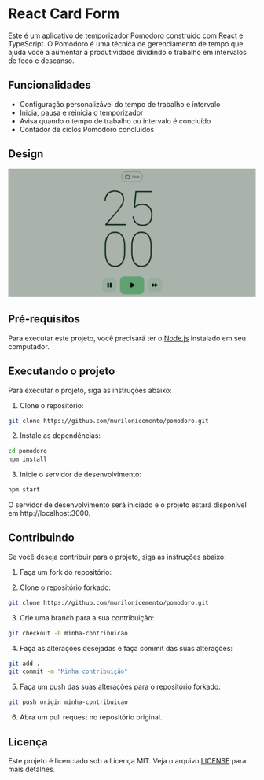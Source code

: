 # React Card Form

Este é um aplicativo de temporizador Pomodoro construído com React e TypeScript. O Pomodoro é uma técnica de gerenciamento de tempo que ajuda você a aumentar a produtividade dividindo o trabalho em intervalos de foco e descanso.

## Funcionalidades

- Configuração personalizável do tempo de trabalho e intervalo
- Inicia, pausa e reinicia o temporizador
- Avisa quando o tempo de trabalho ou intervalo é concluído
- Contador de ciclos Pomodoro concluídos

## Design

<img src="./design/pomodoro-new-version.jpeg" alt="Design Pomodoro App" />

## Pré-requisitos

Para executar este projeto, você precisará ter o [Node.js](https://nodejs.org/) instalado em seu computador.

## Executando o projeto

Para executar o projeto, siga as instruções abaixo:

1. Clone o repositório:

```bash
git clone https://github.com/murilonicemento/pomodoro.git
```

2. Instale as dependências:

```bash
cd pomodoro
npm install
```

3. Inicie o servidor de desenvolvimento:

```bash
npm start
```

O servidor de desenvolvimento será iniciado e o projeto estará disponível em http://localhost:3000.

## Contribuindo

Se você deseja contribuir para o projeto, siga as instruções abaixo:

1. Faça um fork do repositório:

2. Clone o repositório forkado:

```bash
git clone https://github.com/murilonicemento/pomodoro.git
```

3. Crie uma branch para a sua contribuição:

```bash
git checkout -b minha-contribuicao
```

4. Faça as alterações desejadas e faça commit das suas alterações:

```bash
git add .
git commit -m "Minha contribuição"
```

5. Faça um push das suas alterações para o repositório forkado:

```bash
git push origin minha-contribuicao
```

6. Abra um pull request no repositório original.

## Licença

Este projeto é licenciado sob a Licença MIT. Veja o arquivo [LICENSE](LICENSE) para mais detalhes.
